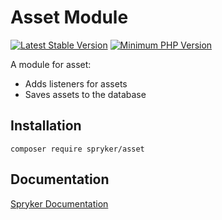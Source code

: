 # Asset Module
[![Latest Stable Version](https://poser.pugx.org/spryker/asset/v/stable.svg)](https://packagist.org/packages/spryker/asset)
[![Minimum PHP Version](https://img.shields.io/badge/php-%3E%3D%208.2-8892BF.svg)](https://php.net/)

A module for asset:

* Adds listeners for assets
* Saves assets to the database

## Installation

```
composer require spryker/asset
```

## Documentation

[Spryker Documentation](https://docs.spryker.com)
